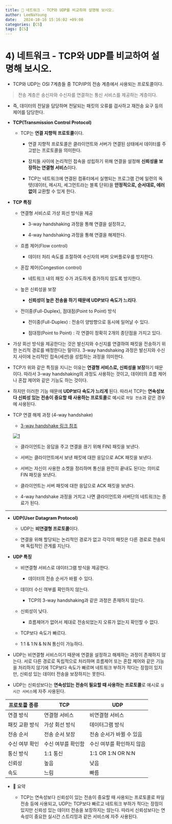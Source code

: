 ```yaml
---
title: 💛 네트워크 - TCP와 UDP를 비교하여 설명해 보시오.
author: LeeNaYoung
date:   2024-10-16 15:16:02 +09:00
categories: [CS]
tags: [CS]
---
```


# 4) 네트워크 - TCP와 UDP를 비교하여 설명해 보시오.

- TCP와 UDP는 OSI 7계층들 중 TCP/IP의 전송 계층에서 사용되는 프로토콜이다.

> 전송 계층은 송신자와 수신자를 연결하는 통신 서비스를 제공하는 계층이다.

- 즉, 데이터의 전달을 담당하며 전달되는 패킷의 오류를 검사하고 재전송 요구 등의 제어를 담당한다.


- **TCP(Transmission Control Protocol)**

	- TCP는 **연결 지향적 프로토콜**이다. 

		- 연결 지향적 프로토콜은 클라이언트와 서버가 연결된 상태에서 데이터를 주고받는 프로토콜을 의미한다.

		- 장치들 사이에 논리적인 접속을 성립하기 위해 연결을 설정해 **신뢰성을 보장하는 연결형 서비스**이다. 
		- TCP는 네트워크에 연결된 컴퓨터에서 실행되는 프로그램 간에 일련의 옥텟(데이터, 메시지, 세그먼트라는 블록 단위)을 **안정적으로, 순서대로, 에러 없이** 교환할 수 있게 한다.


- **TCP 특징**

	- 연결형 서비스로 가상 회선 방식을 제공

		- 3-way handshaking 과정을 통해 연결을 설정하고,

		- 4-way handshaking 과정을 통해 연결을 해제한다.

	- 흐름 제어(Flow control)
		- 데이터 처리 속도를 조절하여 수신자의 버퍼 오버플로우를 방지한다.

	- 혼잡 제어(Congestion control)

		- 네트워크 내의 패킷 수가 과도하게 증가하지 않도록 방지한다.

	- 높은 신뢰성을 보장

		- **신뢰성이 높은 전송을 하기 때문에 UDP보다 속도가 느리다**.

	- 전이중(Full-Duplex), 점대점(Point to Point) 방식

		- 전이중(Full-Duplex) : 전송이 양방향으로 동시에 일어날 수 있다.

		- 점대정(Point to Point) : 각 연결이 정확히 2개의 종단점을 가지고 있다.


- 가상 회선 방식을 제공한다는 것은 발신지와 수신지를 연결하여 패킷을 전송하기 위한 논리적 경로를 배정한다는 말이다. 3-way handshaking 과정은 발신지와 수신지 사이에 논리적인 접속(세션)을 성립하는 과정을 의미한다.

- TCP가 위와 같은 특징을 지니는 이유는 **연결형 서비스로, 신뢰성을 보장**하기 때문이다. 따라서 3-way handshaking의 과정도 사용하는 것이고, 데이터의 흐름 제어나 혼잡 제어와 같은 기능도 하는 것이다.

- 하지만 이러한 기능 때문에 **UDP보다 속도가 느리게** 된다. 따라서 TCP는 **연속성보다 신뢰성 있는 전송이 중요할 때 사용하는 프로토콜**로 예시로 `파일 전송`과 같은 경우에 사용된다.


- TCP 연결 해제 과정 (4-way handshake)

	- [3-way handshake 링크 참조](https://leenayoung240.github.io/posts/hand/) 

	<a href="https://github.com/LeeNaYoung240/LeeNaYoung240.github.io/assets/107848521/b80017c0-1731-4ac8-aa5f-d006014a75a6" class="popup img-link"><img src="https://github.com/user-attachments/assets/b80017c0-1731-4ac8-aa5f-d006014a75a6" alt="1" loading="lazy"></a>


	- 클라이언트는 응답을 주고 연결을 끊기 위해 FIN] 패킷을 보낸다.

	- 서버는 클라이언트에서 보낸 패킷에 대한 응답으로 ACK 패킷을 보낸다.

	- 서버는 자신이 사용한 소켓을 정리하며 통신을 완전히 끝내도 된다는 의미로 FIN 패킷을 보낸다.

	- 클라이언트는 서버 패킷에 대한 응답으로 ACK 패킷을 보낸다.

	- 4-way handshake 과정을 거치고 나면 클라이언트와 서버단의 네트워크는 종료가 된다.

---

- **UDP(User Datagram Protocol)**

	- UDP는 **비연결형 프로토콜**이다.

	- 연결을 위해 할당되는 논리적인 경로가 없고 각각의 패킷은 다른 경로로 전송되며 독립적인 관계를 지닌다.


- **UDP 특징**

	- 비연결형 서비스로 데이터그램 방식을 제공한다.

		- 데이터의 전송 순서가 바뀔 수 있다.


	- 데이터 수신 여부를 확인하지 않는다.
		- TCP의 3-way handshaking과 같은 과정은 존재하지 않는다.


	- 신뢰성이 낮다.
		- 흐름제어가 없어서 제대로 전송되었는지 오류가 없는지 확인할 수 없다.

	- TCP보다 속도가 빠르다.

	- 1:1 & 1:N & N:N 통신이 가능하다.


- UDP는 비연결형 서비스이기 때문에 연결을 설정하고 해제하는 과정이 존재하지 않는다. 서로 다른 경로로 독립적으로 처리하며 흐름제어 또는 혼잡 제어와 같은 기능을 처리하지 않기에 TCP보다 속도가 빠르며 네트워크 부하가 적다는 장점이 있지만, 신뢰성 있는 데이터 전송을 보장하지는 못한다.

- UDP는 신뢰성보다는 **연속성있는 전송이 필요할 때 사용하는 프로토콜**로 예시로 `실시간 서비스`에 자주 사용된다.


|프로토콜 종류  | TCP | UDP |
|--|--|--|
|연결 방식  |연결형 서비스  |비연결형 서비스  |
|패킷 교환 방식  |가상 회선 방식  |데이터그램 방식  |
|전송 순서  |전송 순서 보장  |전송 순서가 바뀔 수 있음  |
|수신 여부 확인  |수신 여부를 확인함  |수신 여부를 확인하지 않음  |
|통신 방식  |1:1 통신  |1:1 OR 1:N OR N:N  |
|신뢰성  |높음  | 낮음 |
|속도  |느림  | 빠름 |


- 📌 요약

	- TCP는 연속성보다 신뢰성이 있는 전송이 중요할 때 사용되는 프로토콜로 파일 전송 등에 사용되고, UDP는 TCP보다 빠르고 네트워크 부하가 적다는 장점이 있지만 신뢰성 있는 데이터 전송을 보장하지는 않는다. 따라서 신뢰성보다는 연속성이 중요한 실시간 스트리밍과 같은 서비스에 자주 사용된다.
